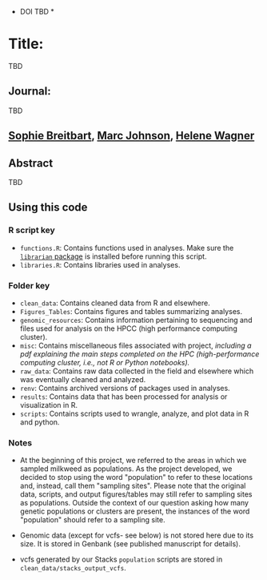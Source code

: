 * DOI TBD *

# Title:
TBD

## Journal:
TBD

## [Sophie Breitbart](https://sbreitbart.github.io/), [Marc Johnson](https://evoecolab.wordpress.com/), [Helene Wagner](https://sites.utm.utoronto.ca/wagnerlab/)

## Abstract
TBD

## Using this code

### R script key

* `functions.R`: Contains functions used in analyses. Make sure the [`librarian` package](https://cran.r-project.org/web/packages/librarian/vignettes/intro-to-librarian.html) is installed before running this script.
* `libraries.R`: Contains libraries used in analyses.

### Folder key

* `clean_data`: Contains cleaned data from R and elsewhere.
* `Figures_Tables`: Contains figures and tables summarizing analyses.
* `genomic_resources`: Contains information pertaining to sequencing and files used for analysis on the HPCC (high performance computing cluster).
* `misc`: Contains miscellaneous files associated with project, *including a pdf explaining the main steps completed on the HPC (high-performance computing cluster, i.e., not R or Python notebooks).*
* `raw_data`: Contains raw data collected in the field and elsewhere which was eventually cleaned and analyzed.
* `renv`: Contains archived versions of packages used in analyses.
* `results`: Contains data that has been processed for analysis or visualization in R.
* `scripts`: Contains scripts used to wrangle, analyze, and plot data in R and python.

### Notes

* At the beginning of this project, we referred to the areas in which we sampled milkweed as populations. As the project developed, we decided to stop using the word "population" to refer to these locations and, instead, call them "sampling sites". Please note that the original data, scripts, and output figures/tables may still refer to sampling sites as populations. Outside the context of our question asking how many genetic populations or clusters are present, the instances of the word "population" should refer to a sampling site.

* Genomic data (except for vcfs- see below) is not stored here due to its size. It is stored in Genbank (see published manuscript for details).
* vcfs generated by our Stacks `population` scripts are stored in `clean_data/stacks_output_vcfs`.
